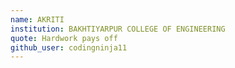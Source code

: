 ```yaml
---
name: AKRITI
institution: BAKHTIYARPUR COLLEGE OF ENGINEERING 
quote: Hardwork pays off
github_user: codingninja11 
---
```

